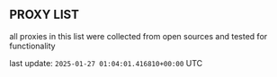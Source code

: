 ## PROXY LIST

all proxies in this list were collected from open sources and tested for functionality

last update: `2025-01-27 01:04:01.416810+00:00` UTC